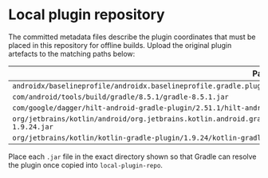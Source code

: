 # Local plugin repository

The committed metadata files describe the plugin coordinates that must be placed in this repository for offline builds. Upload the original plugin artefacts to the matching paths below:

| Path | Maven coordinate |
| --- | --- |
| `androidx/baselineprofile/androidx.baselineprofile.gradle.plugin/1.2.4/androidx.baselineprofile.gradle.plugin-1.2.4.jar` | `androidx.baselineprofile:androidx.baselineprofile.gradle.plugin:1.2.4` |
| `com/android/tools/build/gradle/8.5.1/gradle-8.5.1.jar` | `com.android.tools.build:gradle:8.5.1` |
| `com/google/dagger/hilt-android-gradle-plugin/2.51.1/hilt-android-gradle-plugin-2.51.1.jar` | `com.google.dagger:hilt-android-gradle-plugin:2.51.1` |
| `org/jetbrains/kotlin/android/org.jetbrains.kotlin.android.gradle.plugin/1.9.24/org.jetbrains.kotlin.android.gradle.plugin-1.9.24.jar` | `org.jetbrains.kotlin.android:org.jetbrains.kotlin.android.gradle.plugin:1.9.24` |
| `org/jetbrains/kotlin/kotlin-gradle-plugin/1.9.24/kotlin-gradle-plugin-1.9.24.jar` | `org.jetbrains.kotlin:kotlin-gradle-plugin:1.9.24` |

Place each `.jar` file in the exact directory shown so that Gradle can resolve the plugin once copied into `local-plugin-repo`.
